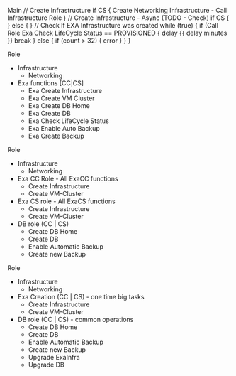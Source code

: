 Main
  // Create Infrastructure
  if CS {
      Create Networking Infrastructure
      - Call Infrastructure Role
  }
  // Create Infrastructure - Async (TODO - Check)
  if CS {
  }
  else {
  }
  // Check If EXA Infrastructure was created
  while (true) {
      if (Call Role Exa Check  LifeCycle Status == PROVISIONED {
          delay {{ delay minutes }}
          break
      }
      else {
          if (count > 32) {
              error 
          }
      }
  } 

Role
  - Infrastructure
    - Networking
  - Exa functions [CC|CS]
    - Exa Create Infrastructure
    - Exa Create VM Cluster
    - Exa Create DB Home
    - Exa Create DB
    - Exa Check LifeCycle Status
    - Exa Enable Auto Backup
    - Exa Create Backup

Role
  - Infrastructure
    - Networking
  - Exa CC Role - All ExaCC functions
    - Create Infrastructure
    - Create VM-Cluster
  - Exa CS role - All ExaCS functions
    - Create Infrastructure
    - Create VM-Cluster
  - DB role (CC | CS)
    - Create DB Home
    - Create DB
    - Enable Automatic Backup
    - Create new Backup

Role
  - Infrastructure
    - Networking
  - Exa Creation (CC | CS) - one time big tasks
    - Create Infrastructure
    - Create VM-Cluster
  - DB role (CC | CS) - common operations
    - Create DB Home
    - Create DB
    - Enable Automatic Backup
    - Create new Backup
    - Upgrade ExaInfra
    - Upgrade DB

